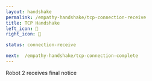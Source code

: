 ```yaml
---
layout: handshake
permalink: /empathy-handshake/tcp-connection-receive
title: TCP Handshake
left_icon: 🤖
right_icon: 🤖

status: connection-receive

next:  /empathy-handshake/tcp-connection-complete
---
```


Robot 2 receives final notice


